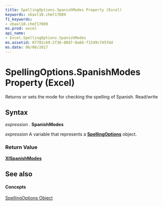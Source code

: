 ```yaml
---
title: SpellingOptions.SpanishModes Property (Excel)
keywords: vbaxl10.chm717089
f1_keywords:
- vbaxl10.chm717089
ms.prod: excel
api_name:
- Excel.SpellingOptions.SpanishModes
ms.assetid: 07782cb9-2f36-00d7-0a66-f1549cf45fdd
ms.date: 06/08/2017
---
```



# SpellingOptions.SpanishModes Property (Excel)

Returns or sets the mode for checking the spelling of Spanish. Read/write


## Syntax

 _expression_ . **SpanishModes**

 _expression_ A variable that represents a **[SpellingOptions](spellingoptions-object-excel.md)** object.


### Return Value

 **[XlSpanishModes](xlspanishmodes-enumeration-excel.md)**


## See also


#### Concepts


[SpellingOptions Object](spellingoptions-object-excel.md)

